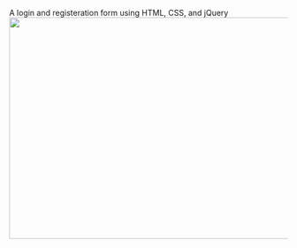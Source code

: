 A login and registeration form using HTML, CSS, and jQuery
<img src="https://user-images.githubusercontent.com/42739909/107890917-60219a80-6ed0-11eb-91c9-1d16f08fa0d2.png" width="800" height="400">
